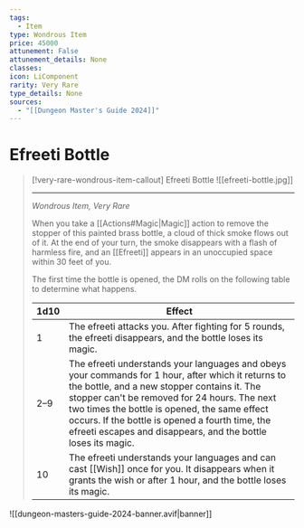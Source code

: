 ```yaml
---
tags:
  - Item
type: Wondrous Item
price: 45000
attunement: False
attunement_details: None
classes:
icon: LiComponent
rarity: Very Rare
type_details: None
sources: 
  - "[[Dungeon Master's Guide 2024]]"
---
```

# Efreeti Bottle
>[!very-rare-wondrous-item-callout] Efreeti Bottle
>![[efreeti-bottle.jpg]]
>
>- - -
>_Wondrous Item, Very Rare_
>
>When you take a [[Actions#Magic\|Magic]] action to remove the stopper of this painted brass bottle, a cloud of thick smoke flows out of it. At the end of your turn, the smoke disappears with a flash of harmless fire, and an [[Efreeti]] appears in an unoccupied space within 30 feet of you.
>
>The first time the bottle is opened, the DM rolls on the following table to determine what happens.
>
>|1d10|Effect|
>|---|---|
>|1|The efreeti attacks you. After fighting for 5 rounds, the efreeti disappears, and the bottle loses its magic.|
>|2–9|The efreeti understands your languages and obeys your commands for 1 hour, after which it returns to the bottle, and a new stopper contains it. The stopper can't be removed for 24 hours. The next two times the bottle is opened, the same effect occurs. If the bottle is opened a fourth time, the efreeti escapes and disappears, and the bottle loses its magic.|
>|10|The efreeti understands your languages and can cast [[Wish]] once for you. It disappears when it grants the wish or after 1 hour, and the bottle loses its magic.|
>


![[dungeon-masters-guide-2024-banner.avif|banner]]